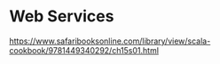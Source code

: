# Web Services

https://www.safaribooksonline.com/library/view/scala-cookbook/9781449340292/ch15s01.html
